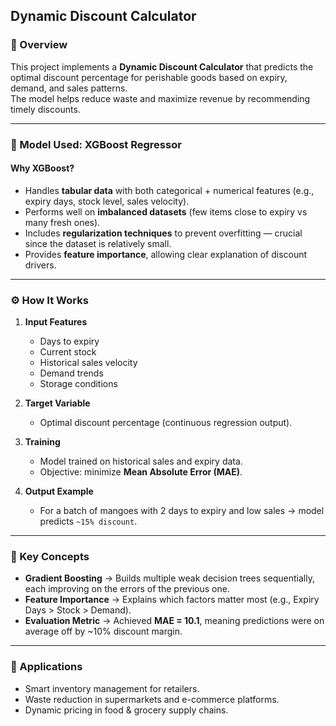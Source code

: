 ## Dynamic Discount Calculator 

### 📌 Overview
This project implements a **Dynamic Discount Calculator** that predicts the optimal discount percentage for perishable goods based on expiry, demand, and sales patterns.  
The model helps reduce waste and maximize revenue by recommending timely discounts.

---

### 🤖 Model Used: **XGBoost Regressor**

#### Why XGBoost?
- Handles **tabular data** with both categorical + numerical features (e.g., expiry days, stock level, sales velocity).
- Performs well on **imbalanced datasets** (few items close to expiry vs many fresh ones).
- Includes **regularization techniques** to prevent overfitting — crucial since the dataset is relatively small.
- Provides **feature importance**, allowing clear explanation of discount drivers.

---

### ⚙️ How It Works
1. **Input Features**  
   - Days to expiry  
   - Current stock  
   - Historical sales velocity  
   - Demand trends  
   - Storage conditions  

2. **Target Variable**  
   - Optimal discount percentage (continuous regression output).  

3. **Training**  
   - Model trained on historical sales and expiry data.  
   - Objective: minimize **Mean Absolute Error (MAE)**.  

4. **Output Example**  
   - For a batch of mangoes with 2 days to expiry and low sales → model predicts `~15% discount`.  

---

### 🧠 Key Concepts
- **Gradient Boosting** → Builds multiple weak decision trees sequentially, each improving on the errors of the previous one.  
- **Feature Importance** → Explains which factors matter most (e.g., Expiry Days > Stock > Demand).  
- **Evaluation Metric** → Achieved **MAE = 10.1**, meaning predictions were on average off by ~10% discount margin.  

---

### 🚀 Applications
- Smart inventory management for retailers.  
- Waste reduction in supermarkets and e-commerce platforms.  
- Dynamic pricing in food & grocery supply chains.  
